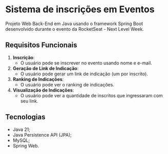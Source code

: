 # Sistema de inscrições em Eventos

Projeto Web Back-End em Java usando o framework Spring Boot desenvolvido durante o evento da RocketSeat - Next Level Week.

## Requisitos Funcionais

1. **Inscrição**:
    - O usuário pode se inscrever no evento usando nome e e-mail.
2. **Geração de Link de Indicação**:
    - O usuário pode gerar um link de indicação (um por inscrito).
3. **Ranking de Indicações**:
    - O usuário pode ver o ranking de indicações.
4. **Visualização de Indicações**:
    - O usuário pode ver a quantidade de inscritos que ingressaram com seu link.

## Tecnologias

- Java 21;
- Java Persistence API (JPA);
- MySQL;
- Spring Web.